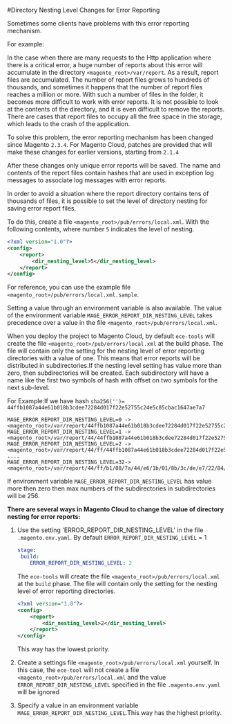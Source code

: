 #Directory Nesting Level Changes for Error Reporting

Sometimes some clients have problems with this error reporting mechanism.

For example:

In the case when there are many requests to the Http application where there is a critical error, a huge number of reports about this error will accumulate in the directory `<magento_root>/var/report`. As a result, report files are accumulated. The number of report files grows to hundreds of thousands, and sometimes it happens that the number of report files reaches a million or more. With such a number of files in the folder, it becomes more difficult to work with error reports. It is not possible to look at the contents of the directory, and it is even difficult to remove the reports. There are cases that report files to occupy all the free space in the storage, which leads to the crash of the application.

To solve this problem, the error reporting mechanism has been changed since Magento `2.3.4`. For Magento Cloud, patches are provided that will make these changes for earlier versions, starting from `2.1.4`

After these changes only unique error reports will be saved. The name and contents of the report files contain hashes that are used in exception log messages to associate log messages with error reports.

In order to avoid a situation where the report directory contains tens of thousands of files, it is possible to set the level of directory nesting for saving error report files.

To do this, create a file `<magento_root>/pub/errors/local.xml`. With the following contents, where number `5` indicates the level of nesting.

```xml
<?xml version="1.0"?>
<config>
    <report>
        <dir_nesting_level>5</dir_nesting_level>
    </report>
</config>
```

For reference, you can use the example file `<magento_root>/pub/errors/local.xml.sample`.

Setting a value through an environment variable is also available. The value of the environment variable `MAGE_ERROR_REPORT_DIR_NESTING_LEVEL` takes precedence over a value in the file `<magento_root>/pub/errors/local.xml`.

When you deploy the project to Magento Cloud, by default `ece-tools` will create the file `<magento_root>/pub/errors/local.xml` at the build phase. The file will contain only the setting for the nesting level of error reporting directories with a value of one. This means that error reports will be distributed in subdirectories.If the nesting level setting has value more than zero, then subdirectories will be created. Each subdirectory will have a name like the first two symbols of hash with offset on two symbols for the next sub-level.

For Example:If we have hash `sha256('')= 44ffb1087a44e61b018b3cdee72284d017f22e52755c24e5c85cbac1647ae7a7`

```
MAGE_ERROR_REPORT_DIR_NESTING_LEVEL=0 -> <magento_root>/var/report/44ffb1087a44e61b018b3cdee72284d017f22e52755c24e5c85cbac1647ae7a7
MAGE_ERROR_REPORT_DIR_NESTING_LEVEL=1 -> <magento_root>/var/report/44/44ffb1087a44e61b018b3cdee72284d017f22e52755c24e5c85cbac1647ae7a7
MAGE_ERROR_REPORT_DIR_NESTING_LEVEL=2 -> <magento_root>/var/report/44/ff/44ffb1087a44e61b018b3cdee72284d017f22e52755c24e5c85cbac1647ae7a7
....
MAGE_ERROR_REPORT_DIR_NESTING_LEVEL=32-> <magento_root>/var/report/44/ff/b1/08/7a/44/e6/1b/01/8b/3c/de/e7/22/84/d0/17/f2/2e/52/75/5c/24/e5/c8/5c/ba/c1/64/7a/e7/a7/44ffb1087a44e61b018b3cdee72284d017f22e52755c24e5c85cbac1647ae7a7

```

If environment variable `MAGE_ERROR_REPORT_DIR_NESTING_LEVEL` has value more then zero then max numbers of the subdirectories in subdirectories will be 256.

**There are several ways in Magento Cloud to change the value of directory nesting for error reports:**

1. Use the setting 'ERROR_REPORT_DIR_NESTING_LEVEL' in the file `.magento.env.yaml`. By default `ERROR_REPORT_DIR_NESTING_LEVEL` = 1
   ```yaml
   stage:                                                                                                     #
    build:                                                                                                   #
       ERROR_REPORT_DIR_NESTING_LEVEL: 2
   ```
    The `ece-tools` will create the file `<magento_root>/pub/errors/local.xml` at the `build` phase. The file will contain only the setting for the nesting level of error reporting directories.
   ```xml
   <?xml version="1.0"?>
   <config>
       <report>
           <dir_nesting_level>2</dir_nesting_level>
       </report>
   </config>
   ```
   This way has the lowest priority.
1. Create a settings file `<magento_root>/pub/errors/local.xml` yourself. In this case, the `ece-tool` will not create a file `<magento_root>/pub/errors/local.xml` and the value `ERROR_REPORT_DIR_NESTING_LEVEL` specified in the file `.magento.env.yaml` will be ignored

1. Specify a value in an environment variable `MAGE_ERROR_REPORT_DIR_NESTING_LEVEL`.This way has the highest priority.

